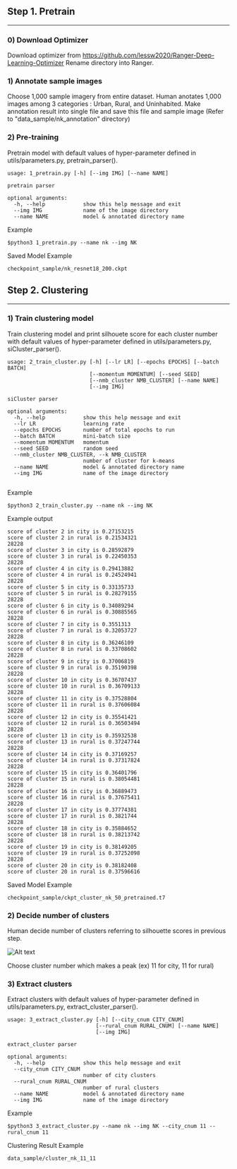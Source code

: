 
## Step 1. Pretrain
***

### 0) Download Optimizer

Download optimizer from https://github.com/lessw2020/Ranger-Deep-Learning-Optimizer
Rename directory into Ranger.

### 1) Annotate sample images

Choose 1,000 sample imagery from entire dataset. Human anotates 1,000 images among 3 categories : Urban, Rural, and Uninhabited. Make annotation result into single file and save this file and sample image (Refer to "data_sample/nk_annotation" directory)


### 2) Pre-training

Pretrain model with default values of hyper-parameter defined in utils/parameters.py, pretrain_parser().


```
usage: 1_pretrain.py [-h] [--img IMG] [--name NAME]

pretrain parser

optional arguments:
  -h, --help            show this help message and exit
  --img IMG             name of the image directory
  --name NAME           model & annotated directory name

```

Example

```$python3 1_pretrain.py --name nk --img NK```

Saved Model Example

```checkpoint_sample/nk_resnet18_200.ckpt```


## Step 2. Clustering
***

### 1) Train clustering model

Train clustering model and print silhouete score for each cluster number with default values of hyper-parameter defined in utils/parameters.py, siCluster_parser().


```
usage: 2_train_cluster.py [-h] [--lr LR] [--epochs EPOCHS] [--batch BATCH]
                          [--momentum MOMENTUM] [--seed SEED]
                          [--nmb_cluster NMB_CLUSTER] [--name NAME]
                          [--img IMG]

siCluster parser

optional arguments:
  -h, --help            show this help message and exit
  --lr LR               learning rate
  --epochs EPOCHS       number of total epochs to run
  --batch BATCH         mini-batch size
  --momentum MOMENTUM   momentum
  --seed SEED           random seed
  --nmb_cluster NMB_CLUSTER, --k NMB_CLUSTER
                        number of cluster for k-means
  --name NAME           model & annotated directory name
  --img IMG             name of the image directory
  
```


Example

```$python3 2_train_cluster.py --name nk --img NK```

Example output
```
score of cluster 2 in city is 0.27153215
score of cluster 2 in rural is 0.21534321
28228
score of cluster 3 in city is 0.28592879
score of cluster 3 in rural is 0.22450353
28228
score of cluster 4 in city is 0.29413882
score of cluster 4 in rural is 0.24524941
28228
score of cluster 5 in city is 0.33135733
score of cluster 5 in rural is 0.28279155
28228
score of cluster 6 in city is 0.34089294
score of cluster 6 in rural is 0.30885565
28228
score of cluster 7 in city is 0.3551313
score of cluster 7 in rural is 0.32053727
28228
score of cluster 8 in city is 0.36246109
score of cluster 8 in rural is 0.33708602
28228
score of cluster 9 in city is 0.37006819
score of cluster 9 in rural is 0.35190398
28228
score of cluster 10 in city is 0.36707437
score of cluster 10 in rural is 0.36709133
28228
score of cluster 11 in city is 0.37528804
score of cluster 11 in rural is 0.37606084
28228
score of cluster 12 in city is 0.35541421
score of cluster 12 in rural is 0.36503494
28228
score of cluster 13 in city is 0.35932538
score of cluster 13 in rural is 0.37247744
28228
score of cluster 14 in city is 0.37169257
score of cluster 14 in rural is 0.37317824
28228
score of cluster 15 in city is 0.36401796
score of cluster 15 in rural is 0.38054481
28228
score of cluster 16 in city is 0.36889473
score of cluster 16 in rural is 0.37675411
28228
score of cluster 17 in city is 0.37774381
score of cluster 17 in rural is 0.3821744
28228
score of cluster 18 in city is 0.35884652
score of cluster 18 in rural is 0.38213742
28228
score of cluster 19 in city is 0.38149205
score of cluster 19 in rural is 0.37252098
28228
score of cluster 20 in city is 0.38182408
score of cluster 20 in rural is 0.37596616
```

Saved Model Example

```checkpoint_sample/ckpt_cluster_nk_50_pretrained.t7```

### 2) Decide number of clusters

Human decide number of clusters referring to silhouette scores in previous step.

![Alt text](NK_sil.png)

Choose cluster number which makes a peak (ex) 11 for city, 11 for rural)


### 3) Extract clusters

Extract clusters with default values of hyper-parameter defined in utils/parameters.py, extract_cluster_parser().

```
usage: 3_extract_cluster.py [-h] [--city_cnum CITY_CNUM]
                            [--rural_cnum RURAL_CNUM] [--name NAME]
                            [--img IMG]

extract_cluster parser

optional arguments:
  -h, --help            show this help message and exit
  --city_cnum CITY_CNUM
                        number of city clusters
  --rural_cnum RURAL_CNUM
                        number of rural clusters
  --name NAME           model & annotated directory name
  --img IMG             name of the image directory
```



Example

```$python3 3_extract_cluster.py --name nk --img NK --city_cnum 11 --rural_cnum 11```

Clustering Result Example

```data_sample/cluster_nk_11_11```